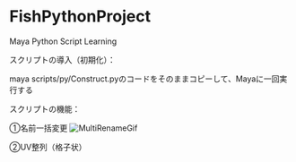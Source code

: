 # FishPythonProject
Maya Python Script Learning

スクリプトの導入（初期化）：

maya scripts/py/Construct.pyのコードをそのままコピーして、Mayaに一回実行する



スクリプトの機能：

①名前一括変更
![MultiRenameGif](https://raw.githubusercontent.com/Julian-Fish/FishPythonProject/master/gif/multiRename/multiRename.gif)

②UV整列（格子状）
